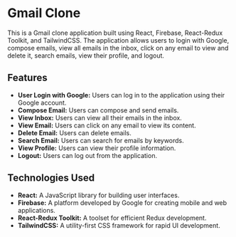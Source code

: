 # Gmail Clone

This is a Gmail clone application built using React, Firebase, React-Redux Toolkit, and TailwindCSS. The application allows users to login with Google, compose emails, view all emails in the inbox, click on any email to view and delete it, search emails, view their profile, and logout.

## Features

- **User Login with Google:** Users can log in to the application using their Google account.
- **Compose Email:** Users can compose and send emails.
- **View Inbox:** Users can view all their emails in the inbox.
- **View Email:** Users can click on any email to view its content.
- **Delete Email:** Users can delete emails.
- **Search Email:** Users can search for emails by keywords.
- **View Profile:** Users can view their profile information.
- **Logout:** Users can log out from the application.

## Technologies Used

- **React:** A JavaScript library for building user interfaces.
- **Firebase:** A platform developed by Google for creating mobile and web applications.
- **React-Redux Toolkit:** A toolset for efficient Redux development.
- **TailwindCSS:** A utility-first CSS framework for rapid UI development.